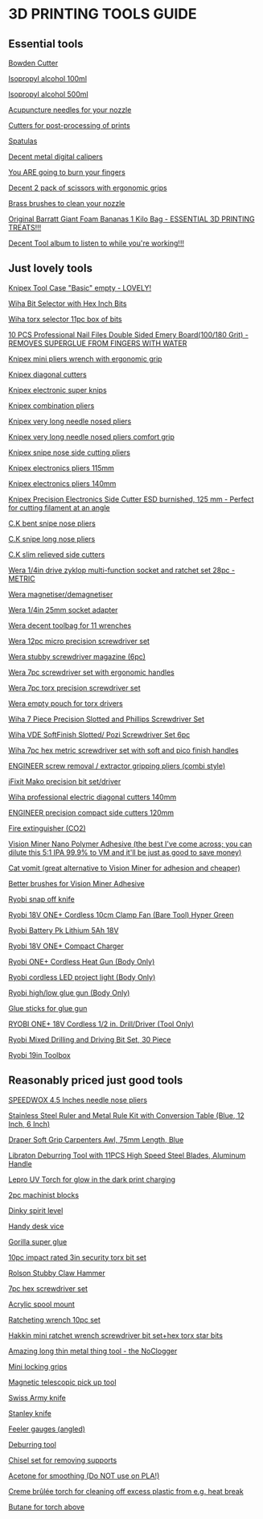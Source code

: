 # 3D PRINTING TOOLS GUIDE

## Essential tools

<a href="https://www.amazon.co.uk/gp/product/B015HA1NNA/">Bowden Cutter<a>

<a href="https://www.amazon.co.uk/gp/product/B092TBHDL3/">Isopropyl alcohol 100ml</a>

<a href="https://www.amazon.co.uk/gp/product/B0924X4G9K/">Isopropyl alcohol 500ml</a>

<a href="https://www.amazon.com/Hestya-Printer-Nozzle-Cleaning-Stainless/dp/B078HXTLX8/">Acupuncture needles for your nozzle</a>

<a href="https://www.amazon.co.uk/gp/product/B09S5VF7PC/">Cutters for post-processing of prints</a>

<a href="https://www.amazon.co.uk/gp/product/B075SLTY8B/">Spatulas</a>

<a href="https://www.amazon.co.uk/gp/product/B085ZGTR2P/">Decent metal digital calipers</a>

<a href="https://www.amazon.co.uk/gp/product/B071QXB1BC/">You ARE going to burn your fingers</a>

<a href="https://www.amazon.co.uk/gp/product/B07H4LTQ1D/">Decent 2 pack of scissors with ergonomic grips</a>

<a href="https://www.amazon.co.uk/gp/product/B08D9QH3X3/">Brass brushes to clean your nozzle</a>

<a href="https://amzn.to/3MYJopO">Original Barratt Giant Foam Bananas 1 Kilo Bag - ESSENTIAL 3D PRINTING TREATS!!!</a>

<a href="https://www.amazon.co.uk/gp/product/B07ZW9PY6B/">Decent Tool album to listen to while you're working!!!</a>
  
## Just lovely tools

<a href="https://www.amazon.co.uk/gp/product/B000R2C9EG/">Knipex Tool Case "Basic" empty - LOVELY!</a>

<a href="https://www.amazon.co.uk/dp/B001URYIFK">Wiha Bit Selector with Hex Inch Bits</a>

<a href="https://www.amazon.co.uk/dp/B001US4RMI/">Wiha torx selector 11pc box of bits</a>

<a href="https://www.amazon.co.uk/dp/B077PMWLBM">10 PCS Professional Nail Files Double Sided Emery Board(100/180 Grit) - REMOVES SUPERGLUE FROM FINGERS WITH WATER</a>

<a href="https://www.amazon.co.uk/gp/product/B005EXOK0Y/">Knipex mini pliers wrench with ergonomic grip</a>

<a href="https://www.amazon.co.uk/gp/product/B0001D8PE4/">Knipex diagonal cutters</a>

<a href="https://www.amazon.co.uk/gp/product/B0001P0CI4/">Knipex electronic super knips</a>

<a href="https://www.amazon.co.uk/gp/product/B0001D9J2G/">Knipex combination pliers</a>

<a href="https://www.amazon.co.uk/gp/product/B002UU3R7Q">Knipex very long needle nosed pliers</a>

<a href="https://www.primetools.co.uk/product/knipex-31-15-160-flat-nose-pliers-needle-nose-pliers-multi-component-grips-chrome-plated-160mm/">Knipex very long needle nosed pliers comfort grip</a>

<a href="https://www.amazon.co.uk/dp/B00182TGFO">Knipex snipe nose side cutting pliers</a>

<a href="https://www.amazon.co.uk/gp/product/B0001P0C1G/">Knipex electronics pliers 115mm</a>

<a href="https://www.amazon.co.uk/gp/product/B003RWS9I8/">Knipex electronics pliers 140mm</a>

<a href="https://amzn.to/3K4RMDv">Knipex Precision Electronics Side Cutter ESD burnished, 125 mm - Perfect for cutting filament at an angle</a>

<a href="https://www.amazon.co.uk/gp/product/B00W1MKTGU/">C.K bent snipe nose pliers</a>

<a href="https://www.amazon.co.uk/gp/product/B00W1OEBWG/">C.K snipe long nose pliers</a>

<a href="https://www.amazon.co.uk/gp/product/B00W1MLOGY/">C.K slim relieved side cutters</a>

<a href="https://www.amazon.co.uk/gp/product/B00IMF1CDO/">Wera 1/4in drive zyklop multi-function socket and ratchet set 28pc - METRIC</a>

<a href="https://www.amazon.co.uk/gp/product/B09TL2LSCL/">Wera magnetiser/demagnetiser</a>

<a href="https://www.amazon.co.uk/gp/product/B06XW33DSN/">Wera 1/4in 25mm socket adapter</a>

<a href="https://www.amazon.co.uk/gp/product/B00OHOXF0M/">Wera decent toolbag for 11 wrenches</a>

<a href="https://www.amazon.co.uk/gp/product/B009ODV0PI/">Wera 12pc micro precision screwdriver set</a>

<a href="https://www.amazon.co.uk/dp/B08XTP1LR6/">Wera stubby screwdriver magazine (6pc)</a>

<a href="https://www.amazon.co.uk/gp/product/B08H242SJP/">Wera 7pc screwdriver set with ergonomic handles</a>

<a href="https://www.amazon.co.uk/gp/product/B007ICV4FS/">Wera 7pc torx precision screwdriver set</a>

<a href="https://www.amazon.co.uk/gp/product/B0155KZV5S/">Wera empty pouch for torx drivers</a>

<a href="https://amzn.to/44c6WP4">Wiha 7 Piece Precision Slotted and Phillips Screwdriver Set</a>

<a href="https://amzn.to/42WoFc8">Wiha VDE SoftFinish Slotted/ Pozi Screwdriver Set 6pc</a>

<a href="https://www.amazon.co.uk/gp/product/B000T9W1GI/">Wiha 7pc hex metric screwdriver set with soft and pico finish handles</a>

<a href="https://www.amazon.co.uk/dp/B002L6HJAA/">ENGINEER screw removal / extractor gripping pliers (combi style)</a>

<a href="https://www.amazon.co.uk/gp/product/B0189YWOIO/">iFixit Mako precision bit set/driver</a>

<a href="https://www.amazon.co.uk/gp/product/B07RMWXF4M/">Wiha professional electric diagonal cutters 140mm</a>

<a href="https://www.amazon.co.uk/gp/product/B000TGJSWG/">ENGINEER precision compact side cutters 120mm</a>

<a href="https://www.amazon.co.uk/gp/product/B00NPWP6GI/">Fire extinguisher (CO2)</a>

<a href="https://visionminer.com/products/nano-polymer-adhesive">Vision Miner Nano Polymer Adhesive (the best I've come across; you can dilute this 5:1 IPA 99.9% to VM and it'll be just as good to save money)</a>

<a href="https://www.printyplease.uk/Accessories/CV120">Cat vomit (great alternative to Vision Miner for adhesion and cheaper)</a>

<a href="https://www.amazon.co.uk/gp/product/B0052UN1JA/">Better brushes for Vision Miner Adhesive</a>

<a href="https://amzn.to/3pm9RpF">Ryobi snap off knife</a>

<a href="https://amzn.to/3Xk5Y15">Ryobi 18V ONE+ Cordless 10cm Clamp Fan (Bare Tool) Hyper Green</a>

<a href="https://www.amazon.co.uk/gp/product/B0117BTDT4/">Ryobi Battery Pk Lithium 5Ah 18V</a>

<a href="https://www.amazon.co.uk/gp/product/B07124RR3T/">Ryobi 18V ONE+ Compact Charger</a>

<a href="https://www.amazon.co.uk/gp/product/B07NQPLV5G/">Ryobi ONE+ Cordless Heat Gun (Body Only)</a>

<a href="https://www.amazon.co.uk/gp/product/B07QGRC18G/">Ryobi cordless LED project light (Body Only)</a>

<a href="https://www.amazon.co.uk/gp/product/B08YKCSHR4/">Ryobi high/low glue gun (Body Only)</a>

<a href="https://www.amazon.co.uk/gp/product/B075K76SHF/">Glue sticks for glue gun</a>

<a href="https://amzn.to/3WSFSSx">RYOBI ONE+ 18V Cordless 1/2 in. Drill/Driver (Tool Only)</a>

<a href="https://amzn.to/43MWmxP">Ryobi Mixed Drilling and Driving Bit Set, 30 Piece</a>

<a href="https://amzn.to/3rzQk5T">Ryobi 19in Toolbox</a>
  
## Reasonably priced just good tools

<a href="https://www.amazon.co.uk/dp/B0BSL4CQL5">SPEEDWOX 4.5 Inches needle nose pliers</a>

<a href="https://www.amazon.co.uk/dp/B0888HD7YZ">Stainless Steel Ruler and Metal Rule Kit with Conversion Table (Blue, 12 Inch, 6 Inch)</a>

<a href="https://www.amazon.co.uk/dp/B0108A492G">Draper Soft Grip Carpenters Awl, 75mm Length, Blue</a>

<a href="https://amzn.to/3CLbS1Q">Libraton Deburring Tool with 11PCS High Speed Steel Blades, Aluminum Handle</a>

<a href="https://amzn.to/43ZZve7">Lepro UV Torch for glow in the dark print charging</a>

<a href="https://www.amazon.co.uk/gp/product/B07NY218RY/">2pc machinist blocks</a>

<a href="https://www.amazon.co.uk/gp/product/B003UAT6KW/">Dinky spirit level</a>

<a href="https://www.amazon.co.uk/dp/B001O51JCS/">Handy desk vice</a>

<a href="https://www.amazon.co.uk/dp/B003CT4XT0/">Gorilla super glue</a>

<a href="https://www.amazon.co.uk/gp/product/B086K2DDS8/">10pc impact rated 3in security torx bit set</a>

<a href="https://www.amazon.co.uk/gp/product/B00JITHXRM/">Rolson Stubby Claw Hammer</a>

<a href="https://www.amazon.co.uk/gp/product/B0854KM5PB/">7pc hex screwdriver set</a>

<a href="https://www.amazon.co.uk/gp/product/B07872RX7G">Acrylic spool mount</a>

<a href="https://www.amazon.co.uk/gp/product/B07W7TPJ3X/">Ratcheting wrench 10pc set</a>

<a href="https://www.amazon.co.uk/gp/product/B073WWCW4W/">Hakkin mini ratchet wrench screwdriver bit set+hex torx star bits</a>

<a href="https://noclogger.com/products/noclogger-the-must-have-3d-printing-tool">Amazing long thin metal thing tool - the NoClogger</a>

<a href="https://www.amazon.co.uk/gp/product/B074XF9HL3/">Mini locking grips</a>

<a href="https://www.amazon.co.uk/gp/product/B001I78SK8/">Magnetic telescopic pick up tool</a>

<a href="https://www.amazon.co.uk/gp/product/B0001GS19K/">Swiss Army knife</a>

<a href="https://www.amazon.co.uk/gp/product/B000X2CYN6/">Stanley knife</a>

<a href="https://www.amazon.co.uk/gp/product/B07K8KQH47/">Feeler gauges (angled)</a>

<a href="https://www.amazon.co.uk/gp/product/B07RHZ7T5C/">Deburring tool</a>

<a href="https://www.amazon.co.uk/gp/product/B07353DB6L/">Chisel set for removing supports</a>

<a href="https://www.amazon.co.uk/gp/product/B087M84WR7/">Acetone for smoothing (Do NOT use on PLA!)</a>

<a href="https://www.amazon.co.uk/gp/product/B07L8YPYQK/">Creme brûlée torch for cleaning off excess plastic from e.g. heat break</a>

<a href="https://www.amazon.co.uk/gp/product/B00CX3L8IA/">Butane for torch above</a>
